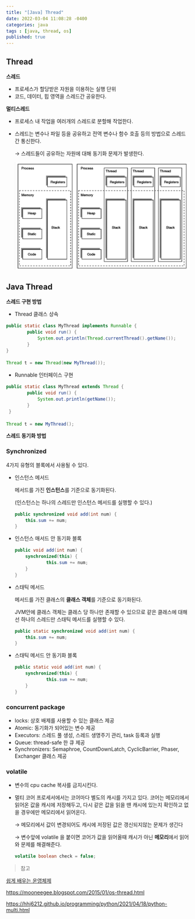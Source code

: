 ```yaml
---
title: "[Java] Thread"
date: 2022-03-04 11:08:28 -0400
categories: java 
tags : [java, thread, os]
published: true
---
```



## Thread

**스레드**

- 프로세스가 할당받은 자원을 이용하는 실행 단위
- 코드, 데이터, 힙 영역을 스레드간 공유한다.

**멀티스레드**

- 프로세스 내 작업을 여러개의 스레드로 분할해 작업한다.
- 스레드는 변수나 파일 등을 공유하고 전역 변수나 함수 호출 등의 방법으로 스레드간 통신한다.
    
    → 스레드들이 공유하는 자원에 대해 동기화 문제가 발생한다. 

    ![GitHub Logo](/assets/images/process_thread_memory.png)

 

## Java Thread

**스레드 구현 방법**

- Thread 클래스 상속

```java
public static class MyThread implements Runnable {
        public void run() {
            System.out.println(Thread.currentThread().getName());
        }
}

Thread t = new Thread(new MyThread());
```

- Runnable 인터페이스 구현

```java
public static class MyThread extends Thread {
        public void run() {
            System.out.println(getName());
        }
 }

Thread t = new MyThread();
```

**스레드 동기화 방법**

### Synchronized

4가지 유형의 블록에서 사용될 수 있다.

- 인스턴스 메서드
    
    메서드를 가진 **인스턴스**를 기준으로 동기화된다.
    
    (인스턴스는 하나의 스레드만 인스턴스 메서드를 실행할 수 있다.)
    
    ```java
    public synchronized void add(int num) {
    	this.sum += num;
    }
    ```
    
- 인스턴스 매서드 안 동기화 블록
    
    ```java
    public void add(int num) {
        synchronized(this) {
    		    this.sum += num;
        }
    }
    ```
    
- 스태틱 메서드
    
    메서드를 가진 클래스의 **클래스 객체**를 기준으로 동기화된다.
    
    JVM안에 클래스 객체는 클래스 당 하나만 존재할 수 있으므로 같은 클래스에 대해선 하나의 스레드만 스태틱 메서드를 실행할 수 있다.
    
    ```java
    public static synchronized void add(int num) {
    	this.sum += num;
    }
    ```
    
- 스태틱 메서드 안 동기화 블록
    
    ```java
    public static void add(int num) {
        synchronized(this) {
    		    this.sum += num;
        }
    }
    ```
    

### concurrent package

- locks: 상호 배제를 사용할 수 있는 클래스 제공
- Atomic: 동기화가 되어있는 변수 제공
- Executors: 스레드 풀 생성, 스레드 생명주기 관리, task 등록과 실행
- Queue: thread-safe 한 큐 제공
- Synchronizers: Semaphroe, CountDownLatch, CyclicBarrier, Phaser, Exchanger 클래스 제공

### volatile

- 변수의 cpu cache 복사를 금지시킨다.
- 멀티 코어 프로세서에서는 코어마다 별도의 캐시를 가지고 있다. 코어는 메모리에서 읽어온 값을 캐시에 저장해두고, 다시 같은 값을 읽을 땐 캐시에 있는지 확인하고 없을 경우에만 메모리에서 읽어온다.
    
    → 메모리에서 값이 변경되어도 캐시에 저장된 값은 갱신되지않는 문제가 생긴다
    
    → 변수앞에 volatile 을 붙이면 코어가 값을 읽어올때 캐시가 아닌 **메모리**에서 읽어와 문제를 해결해준다. 
    
    ```java
    volatile boolean check = false;
    ```



 
> 참고
> 

[쉽게 배우는 운영체제](http://www.yes24.com/Product/Goods/62054527)

https://mooneegee.blogspot.com/2015/01/os-thread.html

https://hhj6212.github.io/programming/python/2021/04/18/python-multi.html

